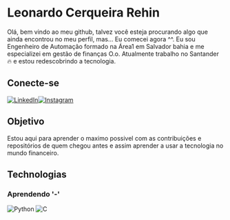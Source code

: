 # Leonardo Cerqueira Rehin
 Olá, bem vindo ao meu github, talvez você esteja procurando algo que ainda encontrou no meu perfil, mas... Eu comecei agora ^^.
 Eu sou Engenheiro de Automação formado na Área1 em Salvador bahia e me especializei em gestão de finanças O.o. Atualmente trabalho no Santander :fire: e estou redescobrindo a tecnologia.
 
 ## Conecte-se
 [![LinkedIn](https://img.shields.io/badge/LinkedIn-000?style=for-the-badge&logo=linkedin&logoColor=0E76A8)](https://www.linkedin.com/in/leonardorehin/)[![Instagram](https://img.shields.io/badge/Instagram-000?style=for-the-badge&logo=instagram)](https://www.instagram.com/leonardorehin/)

## Objetivo
Estou aqui para aprender o maximo possivel com as contribuições e repositórios de quem chegou antes e assim aprender a usar a tecnologia no mundo financeiro.

## Technologias
### Aprendendo '-'
![Python](https://img.shields.io/badge/Python-000?style=for-the-badge&logo=python)
![C](https://img.shields.io/badge/C-000?style=for-the-badge&logo=c)

